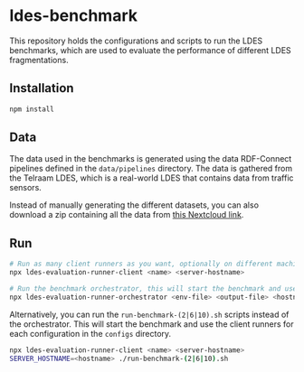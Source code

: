 # ldes-benchmark

This repository holds the configurations and scripts to run the LDES benchmarks, which are used to evaluate the performance of different LDES fragmentations.

## Installation

```bash
npm install
```

## Data

The data used in the benchmarks is generated using the data RDF-Connect pipelines defined in the `data/pipelines` directory.
The data is gathered from the Telraam LDES, which is a real-world LDES that contains data from traffic sensors.

Instead of manually generating the different datasets, you can also download a zip containing all the data from [this Nextcloud link](https://cloud.ilabt.imec.be/index.php/s/LYDMFHXrTW3MeQb).

## Run

```bash
# Run as many client runners as you want, optionally on different machines.
npx ldes-evaluation-runner-client <name> <server-hostname>

# Run the benchmark orchestrator, this will start the benchmark and use the client runners.
npx ldes-evaluation-runner-orchestrator <env-file> <output-file> <hostname>
```

Alternatively, you can run the `run-benchmark-(2|6|10).sh` scripts instead of the orchestrator.
This will start the benchmark and use the client runners for each configuration in the `configs` directory.

```bash
npx ldes-evaluation-runner-client <name> <server-hostname>
SERVER_HOSTNAME=<hostname> ./run-benchmark-(2|6|10).sh
```
